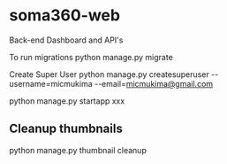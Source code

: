 # soma360-web
Back-end Dashboard and API's

To run migrations
python manage.py migrate 

Create Super User
python manage.py createsuperuser --username=micmukima --email=micmukima@gmail.com

python manage.py startapp xxx

Cleanup thumbnails
-------------------------
python manage.py thumbnail cleanup
